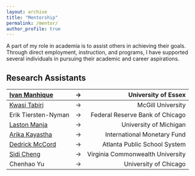 ```yaml
---
layout: archive
title: "Mentorship"
permalink: /mentor/
author_profile: true
---
```


A part of my role in academia is to assist others in achieving their goals. Through direct employment, instruction, and programs, I have supported several individuals in pursuing their academic and career aspirations. 

<!--
 
## Doctoral Thesis

| Year       | [Ivan Manhique](https://www.researchgate.net/profile/Ivan-Manhique) | Thesis Title | &rarr; | University of Essex |
| :---        | :---        | :---        |    :----:   |          ---: |
| Year        | [Ivan Manhique](https://www.researchgate.net/profile/Ivan-Manhique) |  Thesis Title | &rarr; | University of Essex |

    
## Masters Thesis

| Year       | [Ivan Manhique](https://www.researchgate.net/profile/Ivan-Manhique) | Thesis Title | &rarr; | University of Essex |
| :---        | :---        | :---        |    :----:   |          ---: |
| Year        | [Ivan Manhique](https://www.researchgate.net/profile/Ivan-Manhique) |  Thesis Title | &rarr; | University of Essex |
    
## Undergraduate Thesis

| Year       | [Ivan Manhique](https://www.researchgate.net/profile/Ivan-Manhique) | Thesis Title | &rarr; | University of Essex |
| :---        | :---        | :---        |    :----:   |          ---: |
| Year        | [Ivan Manhique](https://www.researchgate.net/profile/Ivan-Manhique) |  Thesis Title | &rarr; | University of Essex |

-->

## Research Assistants

| [Ivan Manhique](https://www.researchgate.net/profile/Ivan-Manhique) | &rarr; | University of Essex |
| :---        |    :----:   |          ---: |
| [Kwasi Tabiri](https://gh.linkedin.com/kwasi-gyabaa-tabiri-143021a1) | &rarr; | McGill University |
| Erik Tiersten-Nyman | &rarr; | Federal Reserve Bank of Chicago |
| [Laston Manja](https://laston-manja.github.io/) | &rarr; | University of Michigan |
| [Arika Kayastha](https://www.linkedin.com/in/arika-kayastha) | &rarr; | International Monetary Fund |
| [Dedrick McCord](https://www.linkedin.com/in/dedrick-mccord-73699aaa) | &rarr; | Atlanta Public School System |
| [Sidi Cheng](https://wilder.vcu.edu/people/doctoral-students/sidi-cheng.html) | &rarr; | Virginia Commonwealth University |
| Chenhao Yu | &rarr; | University of Chicago |

<!--
## Mentorship Programs

| [Ivan Manhique](https://www.researchgate.net/profile/Ivan-Manhique) | Service Leadership Program | &rarr; | University of Essex |
| :---        | :---        |    :----:   |          ---: |
| [Ivan Manhique](https://www.researchgate.net/profile/Ivan-Manhique) | Service Leadership Program | &rarr; | University of Essex |

-->
